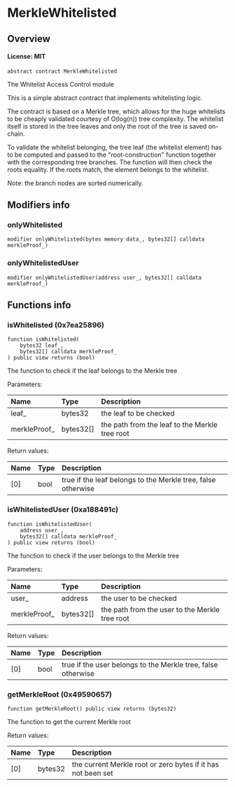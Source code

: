 # MerkleWhitelisted

## Overview

#### License: MIT

```solidity
abstract contract MerkleWhitelisted
```

The Whitelist Access Control module

This is a simple abstract contract that implements whitelisting logic.

The contract is based on a Merkle tree, which allows for the huge whitelists to be cheaply validated courtesy of
O(log(n)) tree complexity. The whitelist itself is stored in the tree leaves and only the root of the tree is saved on-chain.

To validate the whitelist belonging, the tree leaf (the whitelist element) has to be computed and passed to the
"root-construction" function together with the corresponding tree branches. The function will then check the
roots equality. If the roots match, the element belongs to the whitelist.

Note: the branch nodes are sorted numerically.
## Modifiers info

### onlyWhitelisted

```solidity
modifier onlyWhitelisted(bytes memory data_, bytes32[] calldata merkleProof_)
```


### onlyWhitelistedUser

```solidity
modifier onlyWhitelistedUser(address user_, bytes32[] calldata merkleProof_)
```


## Functions info

### isWhitelisted (0x7ea25896)

```solidity
function isWhitelisted(
    bytes32 leaf_,
    bytes32[] calldata merkleProof_
) public view returns (bool)
```

The function to check if the leaf belongs to the Merkle tree


Parameters:

| Name         | Type      | Description                                     |
| :----------- | :-------- | :---------------------------------------------- |
| leaf_        | bytes32   | the leaf to be checked                          |
| merkleProof_ | bytes32[] | the path from the leaf to the Merkle tree root  |


Return values:

| Name | Type | Description                                                  |
| :--- | :--- | :----------------------------------------------------------- |
| [0]  | bool | true if the leaf belongs to the Merkle tree, false otherwise |

### isWhitelistedUser (0xa188491c)

```solidity
function isWhitelistedUser(
    address user_,
    bytes32[] calldata merkleProof_
) public view returns (bool)
```

The function to check if the user belongs to the Merkle tree


Parameters:

| Name         | Type      | Description                                     |
| :----------- | :-------- | :---------------------------------------------- |
| user_        | address   | the user to be checked                          |
| merkleProof_ | bytes32[] | the path from the user to the Merkle tree root  |


Return values:

| Name | Type | Description                                                  |
| :--- | :--- | :----------------------------------------------------------- |
| [0]  | bool | true if the user belongs to the Merkle tree, false otherwise |

### getMerkleRoot (0x49590657)

```solidity
function getMerkleRoot() public view returns (bytes32)
```

The function to get the current Merkle root


Return values:

| Name | Type    | Description                                                  |
| :--- | :------ | :----------------------------------------------------------- |
| [0]  | bytes32 | the current Merkle root or zero bytes if it has not been set |
